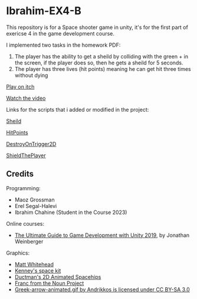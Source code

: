 # Ibrahim-EX4-B

This repository is for a Space shooter game in unity, it's for the first part of exericse 4 in the game development course.

I implemented two tasks in the homework PDF:
1. The player has the ability to get a sheild by colliding with the green + in the screen, if the player does so, then he gets a sheild for 5 seconds.
2. The player has three lives (hit points) meaning he can get hit three times without dying

[Play on itch](https://gamedevbc.itch.io/ibrahims-space-game-ex4-a)

[Watch the video](https://youtu.be/mZlkUMcNmrg)

Links for the scripts that i added or modified in the project:

[Sheild](https://github.com/Game-Dev-Baram-Chahine/Ibrahim-EX4-A/blob/main/Assets/Scripts/4-levels/Sheild.cs)


[HitPoints](https://github.com/Game-Dev-Baram-Chahine/Ibrahim-EX4-A/blob/main/Assets/Scripts/4-levels/HitPoints.cs)


[DestroyOnTrigger2D](https://github.com/Game-Dev-Baram-Chahine/Ibrahim-EX4-A/blob/main/Assets/Scripts/3-collisions/DestroyOnTrigger2D.cs)


[ShieldThePlayer](https://github.com/Game-Dev-Baram-Chahine/Ibrahim-EX4-A/blob/main/Assets/Scripts/3-collisions/ShieldThePlayer.cs)

## Credits

Programming:
* Maoz Grossman
* Erel Segal-Halevi
* Ibrahim Chahine (Student in the Course 2023)

Online courses:
* [The Ultimate Guide to Game Development with Unity 2019](https://www.udemy.com/the-ultimate-guide-to-game-development-with-unity/), by Jonathan Weinberger

Graphics:
* [Matt Whitehead](https://ccsearch.creativecommons.org/photos/7fd4a37b-8d1a-4d4c-80a2-4ca4a3839941)
* [Kenney's space kit](https://kenney.nl/assets/space-kit)
* [Ductman's 2D Animated Spacehips](https://assetstore.unity.com/packages/2d/characters/2d-animated-spaceships-96852)
* [Franc from the Noun Project](https://commons.wikimedia.org/w/index.php?curid=64661575)
* [Greek-arrow-animated.gif by Andrikkos is licensed under CC BY-SA 3.0](https://search.creativecommons.org/photos/2db102af-80d0-4ec8-9171-1ac77d2565ce)
